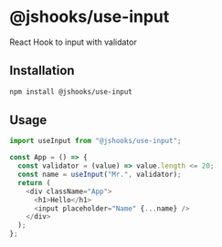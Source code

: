 # @jshooks/use-input

React Hook to input with validator

## Installation

```bash
npm install @jshooks/use-input
```

## Usage

```js
import useInput from "@jshooks/use-input";

const App = () => {
  const validator = (value) => value.length <= 20;
  const name = useInput("Mr.", validator);
  return (
    <div className="App">
      <h1>Hello</h1>
      <input placeholder="Name" {...name} />
    </div>
  );
};
```
